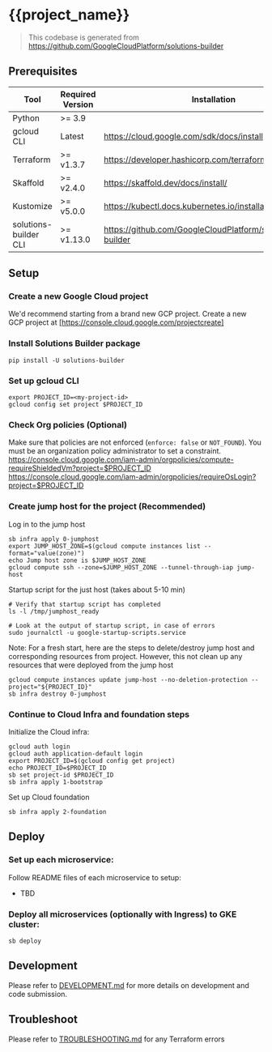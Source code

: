 # {{project_name}}

> This codebase is generated from https://github.com/GoogleCloudPlatform/solutions-builder

## Prerequisites

| Tool                  | Required Version | Installation |
|-----------------------|------------------|---|
| Python                | &gt;= 3.9        | |
| gcloud CLI            | Latest           | https://cloud.google.com/sdk/docs/install |
| Terraform             | &gt;= v1.3.7     | https://developer.hashicorp.com/terraform/downloads |
| Skaffold              | &gt;= v2.4.0     | https://skaffold.dev/docs/install/ |
| Kustomize             | &gt;= v5.0.0     | https://kubectl.docs.kubernetes.io/installation/kustomize/ |
| solutions-builder CLI | &gt;= v1.13.0    | https://github.com/GoogleCloudPlatform/solutions-builder |

## Setup

### Create a new Google Cloud project

We'd recommend starting from a brand new GCP project. Create a new GCP project at [https://console.cloud.google.com/projectcreate]

### Install Solutions Builder package
```
pip install -U solutions-builder
```

### Set up gcloud CLI
```
export PROJECT_ID=<my-project-id>
gcloud config set project $PROJECT_ID
```

### Check Org policies (Optional)
Make sure that policies are not enforced (`enforce: false` or `NOT_FOUND`). You must be an organization policy administrator to set a constraint.
https://console.cloud.google.com/iam-admin/orgpolicies/compute-requireShieldedVm?project=$PROJECT_ID
https://console.cloud.google.com/iam-admin/orgpolicies/requireOsLogin?project=$PROJECT_ID

### Create jump host for the project (Recommended)
Log in to the jump host
```
sb infra apply 0-jumphost
export JUMP_HOST_ZONE=$(gcloud compute instances list --format="value(zone)")
echo Jump host zone is $JUMP_HOST_ZONE
gcloud compute ssh --zone=$JUMP_HOST_ZONE --tunnel-through-iap jump-host
```

Startup script for the just host (takes about 5-10 min)
```
# Verify that startup script has completed
ls -l /tmp/jumphost_ready

# Look at the output of startup script, in case of errors
sudo journalctl -u google-startup-scripts.service
```

Note: For a fresh start, here are the steps to delete/destroy jump host and corresponding resources from project. However, this not clean up any resources that were deployed from the jump host
```
gcloud compute instances update jump-host --no-deletion-protection --project="${PROJECT_ID}"
sb infra destroy 0-jumphost
```
### Continue to Cloud Infra and foundation steps
Initialize the Cloud infra:
```
gcloud auth login
gcloud auth application-default login
export PROJECT_ID=$(gcloud config get project)
echo PROJECT_ID=$PROJECT_ID
sb set project-id $PROJECT_ID
sb infra apply 1-bootstrap
```

Set up Cloud foundation
```
sb infra apply 2-foundation
```

## Deploy

### Set up each microservice:

Follow README files of each microservice to setup:
- TBD

### Deploy all microservices (optionally with Ingress) to GKE cluster:
```
sb deploy
```

## Development

Please refer to [DEVELOPMENT.md](docs/DEVELOPMENT.md) for more details on development and code submission.

## Troubleshoot

Please refer to [TROUBLESHOOTING.md](docs/TROUBLESHOOTING.md) for any Terraform errors

